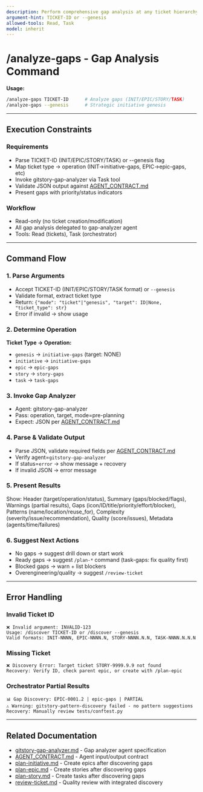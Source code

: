 ```yaml
---
description: Perform comprehensive gap analysis at any ticket hierarchy level
argument-hint: TICKET-ID or --genesis
allowed-tools: Read, Task
model: inherit
---
```


# /analyze-gaps - Gap Analysis Command

**Usage:**

```bash
/analyze-gaps TICKET-ID      # Analyze gaps (INIT/EPIC/STORY/TASK)
/analyze-gaps --genesis      # Strategic initiative genesis
```

---

## Execution Constraints

### Requirements

- Parse TICKET-ID (INIT/EPIC/STORY/TASK) or --genesis flag
- Map ticket type → operation (INIT→initiative-gaps, EPIC→epic-gaps, etc)
- Invoke gitstory-gap-analyzer via Task tool
- Validate JSON output against [AGENT_CONTRACT.md](../../docs/AGENT_CONTRACT.md)
- Present gaps with priority/status indicators

### Workflow

- Read-only (no ticket creation/modification)
- All gap analysis delegated to gap-analyzer agent
- Tools: Read (tickets), Task (orchestrator)

---

## Command Flow

### 1. Parse Arguments

- Accept TICKET-ID (INIT/EPIC/STORY/TASK format) or `--genesis`
- Validate format, extract ticket type
- Return: `{"mode": "ticket"|"genesis", "target": ID|None, "ticket_type": str}`
- Error if invalid → show usage

### 2. Determine Operation

**Ticket Type → Operation:**

- `genesis` → `initiative-gaps` (target: NONE)
- `initiative` → `initiative-gaps`
- `epic` → `epic-gaps`
- `story` → `story-gaps`
- `task` → `task-gaps`

### 3. Invoke Gap Analyzer

- Agent: gitstory-gap-analyzer
- Pass: operation, target, mode=pre-planning
- Expect: JSON per [AGENT_CONTRACT.md](../../docs/AGENT_CONTRACT.md)

### 4. Parse & Validate Output

- Parse JSON, validate required fields per [AGENT_CONTRACT.md](../../docs/AGENT_CONTRACT.md)
- Verify agent=`gitstory-gap-analyzer`
- If status=`error` → show message + recovery
- If invalid JSON → error message

### 5. Present Results

Show: Header (target/operation/status), Summary (gaps/blocked/flags), Warnings (partial results), Gaps (icon/ID/title/priority/effort/blocker), Patterns (name/location/reuse_for), Complexity (severity/issue/recommendation), Quality (score/issues), Metadata (agents/time/failures)

### 6. Suggest Next Actions

- No gaps → suggest drill down or start work
- Ready gaps → suggest `/plan-*` command (task-gaps: fix quality first)
- Blocked gaps → warn + list blockers
- Overengineering/quality → suggest `/review-ticket`

---

## Error Handling

### Invalid Ticket ID

```text
❌ Invalid argument: INVALID-123
Usage: /discover TICKET-ID or /discover --genesis
Valid formats: INIT-NNNN, EPIC-NNNN.N, STORY-NNNN.N.N, TASK-NNNN.N.N.N
```

### Missing Ticket

```text
❌ Discovery Error: Target ticket STORY-9999.9.9 not found
Recovery: Verify ID, check parent epic, or create with /plan-epic
```

### Orchestrator Partial Results

```text
📊 Gap Discovery: EPIC-0001.2 | epic-gaps | PARTIAL
⚠️ Warning: gitstory-pattern-discovery failed - no pattern suggestions
Recovery: Manually review tests/conftest.py
```

---

## Related Documentation

- [gitstory-gap-analyzer.md](../agents/gitstory-gap-analyzer.md) - Gap analyzer agent specification
- [AGENT_CONTRACT.md](../../docs/AGENT_CONTRACT.md) - Agent input/output contract
- [plan-initiative.md](plan-initiative.md) - Create epics after discovering gaps
- [plan-epic.md](plan-epic.md) - Create stories after discovering gaps
- [plan-story.md](plan-story.md) - Create tasks after discovering gaps
- [review-ticket.md](review-ticket.md) - Quality review with integrated discovery
